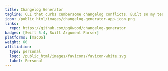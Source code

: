 ```yaml
---
title: Changelog Generator
tagline: CLI that curbs cumbersome changelog conflicts. Built so my team and I could stop wrangling conflicts and get back to actual engineering.
icon: /public_html/images/changelog-generator-app-icon.png
links:
  repo: https://github.com/pg8wood/changelog-generator
badges: [Swift 5.4, Swift Argument Parser]
platforms: [macOS]
weight: 60
affiliation:
  type: personal
  logo: /public_html/images/favicons/favicon-white.svg
  label: Personal
---
```

